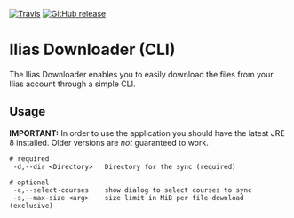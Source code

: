 [![Travis](https://img.shields.io/travis/thetric/ilias-downloader-cli/master.svg?style=flat-square)](https://travis-ci.org/thetric/ilias-downloader-cli)
[![GitHub release](https://img.shields.io/github/release/thetric/ilias-downloader-cli.svg?style=flat-square)](https://github.com/thetric/ilias-downloader-cli/releases)

# Ilias Downloader (CLI)

The Ilias Downloader enables you to easily download the files from your Ilias account through a simple CLI.

## Usage

**IMPORTANT:** In order to use the application you should have the latest JRE 8 installed.
Older versions are *not* guaranteed to work.

```
# required
 -d,--dir <Directory>   Directory for the sync (required)

# optional
 -c,--select-courses    show dialog to select courses to sync
 -s,--max-size <arg>    size limit in MiB per file download (exclusive)
```
